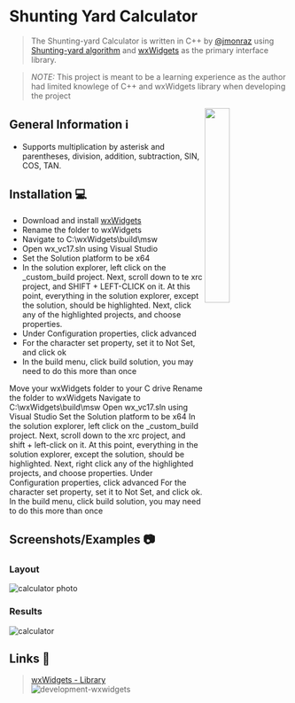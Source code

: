 # Shunting Yard Calculator
> The Shunting-yard Calculator is written in C++ by [@jmonraz](https://github.com/jmonraz) using [Shunting-yard algorithm](https://en.wikipedia.org/wiki/Shunting_yard_algorithm) and [wxWidgets](https://www.wxwidgets.org/) as the primary interface library. 

>*NOTE:* This project is meant to be a learning experience as the author had limited knowlege of C++ and wxWidgets library when developing the project



<img src="https://user-images.githubusercontent.com/103001374/219459470-9be8dc8e-6d31-419c-ad37-006a615a0e51.png" img align="right" width=30%>

## General Information ℹ️

- Supports multiplication by asterisk and parentheses, division, addition, subtraction, SIN, COS, TAN.

## Installation 💻

- Download and install [wxWidgets](https://www.wxwidgets.org/downloads/)
- Rename the folder to wxWidgets
- Navigate to C:\wxWidgets\build\msw
- Open wx_vc17.sln using Visual Studio
- Set the Solution platform to be x64
- In the solution explorer, left click on the _custom_build project. Next, scroll down to te xrc project, and SHIFT + LEFT-CLICK on it. At this point, everything in the solution explorer, except the solution, should be highlighted. Next, click any of the highlighted projects, and choose properties.
- Under Configuration properties, click advanced
- For the character set property, set it to Not Set, and click ok
- In the build menu, click build solution, you may need to do this more than once

Move your wxWidgets folder to your C drive
Rename the folder to wxWidgets
Navigate to C:\wxWidgets\build\msw
Open wx_vc17.sln using Visual Studio
Set the Solution platform to be x64
In the solution explorer, left click on the _custom_build project. Next, scroll down to the xrc project, and shift + left-click on it. At this point, everything in the solution explorer, except the solution, should be highlighted. Next, right click any of the highlighted projects, and choose properties.
Under Configuration properties, click advanced
For the character set property, set it to Not Set, and click ok.
In the build menu, click build solution, you may need to do this more than once

## Screenshots/Examples 📷

### Layout
![calculator photo](https://user-images.githubusercontent.com/103001374/219457793-d48a0476-6632-46e4-8910-32ad480ddbed.png)

### Results
![calculator](https://user-images.githubusercontent.com/103001374/219457857-07710bcd-7da5-45be-a1b3-9bff8e743dca.gif)


## Links 🔗
> [wxWidgets - Library](https://www.wxwidgets.org/) ![development-wxwidgets](https://user-images.githubusercontent.com/95639661/199485724-1726d764-b71b-41eb-ad08-a7f80b6a52a2.png)
